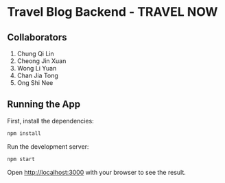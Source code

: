 # Travel Blog Backend - TRAVEL NOW
## Collaborators
1. Chung Qi Lin
2. Cheong Jin Xuan
3. Wong Li Yuan
4. Chan Jia Tong
5. Ong Shi Nee

## Running the App
First, install the dependencies:

```bash
npm install
```

Run the development server:

```bash
npm start
```

Open [http://localhost:3000](http://localhost:3000) with your browser to see the result.
